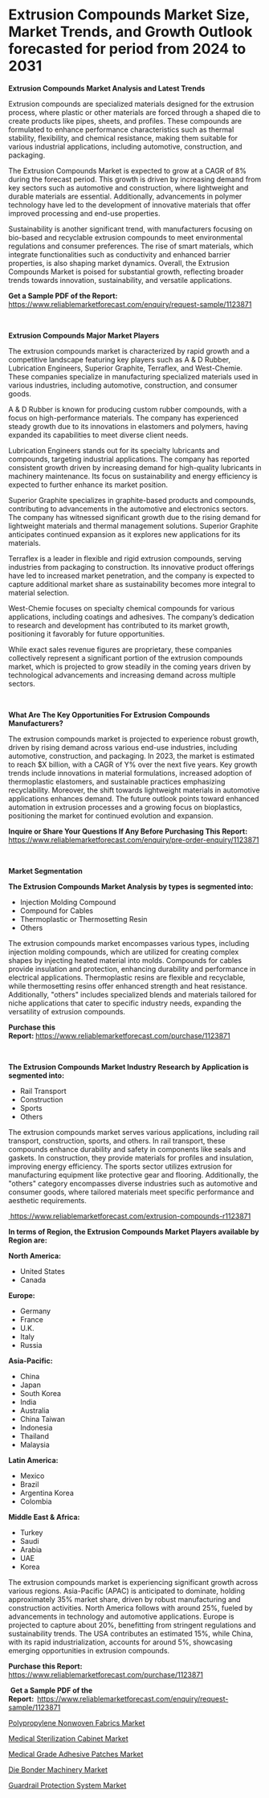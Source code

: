 <p><h1>Extrusion Compounds Market Size, Market Trends, and Growth Outlook forecasted for period from 2024 to 2031</h1></p><p><strong>Extrusion Compounds Market Analysis and Latest Trends</strong></p>
<p><p>Extrusion compounds are specialized materials designed for the extrusion process, where plastic or other materials are forced through a shaped die to create products like pipes, sheets, and profiles. These compounds are formulated to enhance performance characteristics such as thermal stability, flexibility, and chemical resistance, making them suitable for various industrial applications, including automotive, construction, and packaging.</p><p>The Extrusion Compounds Market is expected to grow at a CAGR of 8% during the forecast period. This growth is driven by increasing demand from key sectors such as automotive and construction, where lightweight and durable materials are essential. Additionally, advancements in polymer technology have led to the development of innovative materials that offer improved processing and end-use properties. </p><p>Sustainability is another significant trend, with manufacturers focusing on bio-based and recyclable extrusion compounds to meet environmental regulations and consumer preferences. The rise of smart materials, which integrate functionalities such as conductivity and enhanced barrier properties, is also shaping market dynamics. Overall, the Extrusion Compounds Market is poised for substantial growth, reflecting broader trends towards innovation, sustainability, and versatile applications.</p></p>
<p><strong>Get a Sample PDF of the Report:&nbsp;</strong> <a href="https://www.reliablemarketforecast.com/enquiry/request-sample/1123871?utm_campaign=1169&utm_medium=2&utm_source=Github&utm_content=ia&utm_term=09112024&utm_id=extrusion-compounds">https://www.reliablemarketforecast.com/enquiry/request-sample/1123871</a></p>
<p>&nbsp;</p>
<p><strong>Extrusion Compounds Major Market Players</strong></p>
<p><p>The extrusion compounds market is characterized by rapid growth and a competitive landscape featuring key players such as A & D Rubber, Lubrication Engineers, Superior Graphite, Terraflex, and West-Chemie. These companies specialize in manufacturing specialized materials used in various industries, including automotive, construction, and consumer goods.</p><p>A & D Rubber is known for producing custom rubber compounds, with a focus on high-performance materials. The company has experienced steady growth due to its innovations in elastomers and polymers, having expanded its capabilities to meet diverse client needs.</p><p>Lubrication Engineers stands out for its specialty lubricants and compounds, targeting industrial applications. The company has reported consistent growth driven by increasing demand for high-quality lubricants in machinery maintenance. Its focus on sustainability and energy efficiency is expected to further enhance its market position.</p><p>Superior Graphite specializes in graphite-based products and compounds, contributing to advancements in the automotive and electronics sectors. The company has witnessed significant growth due to the rising demand for lightweight materials and thermal management solutions. Superior Graphite anticipates continued expansion as it explores new applications for its materials.</p><p>Terraflex is a leader in flexible and rigid extrusion compounds, serving industries from packaging to construction. Its innovative product offerings have led to increased market penetration, and the company is expected to capture additional market share as sustainability becomes more integral to material selection.</p><p>West-Chemie focuses on specialty chemical compounds for various applications, including coatings and adhesives. The company’s dedication to research and development has contributed to its market growth, positioning it favorably for future opportunities.</p><p>While exact sales revenue figures are proprietary, these companies collectively represent a significant portion of the extrusion compounds market, which is projected to grow steadily in the coming years driven by technological advancements and increasing demand across multiple sectors.</p></p>
<p>&nbsp;</p>
<p><strong>What Are The Key Opportunities For Extrusion Compounds Manufacturers?</strong></p>
<p><p>The extrusion compounds market is projected to experience robust growth, driven by rising demand across various end-use industries, including automotive, construction, and packaging. In 2023, the market is estimated to reach $X billion, with a CAGR of Y% over the next five years. Key growth trends include innovations in material formulations, increased adoption of thermoplastic elastomers, and sustainable practices emphasizing recyclability. Moreover, the shift towards lightweight materials in automotive applications enhances demand. The future outlook points toward enhanced automation in extrusion processes and a growing focus on bioplastics, positioning the market for continued evolution and expansion.</p></p>
<p><strong>Inquire or Share Your Questions If Any Before Purchasing This Report:</strong> <a href="https://www.reliablemarketforecast.com/enquiry/pre-order-enquiry/1123871?utm_campaign=1169&utm_medium=2&utm_source=Github&utm_content=ia&utm_term=09112024&utm_id=extrusion-compounds">https://www.reliablemarketforecast.com/enquiry/pre-order-enquiry/1123871</a></p>
<p>&nbsp;</p>
<p><strong>Market Segmentation</strong></p>
<p><strong>The Extrusion Compounds Market Analysis by types is segmented into:</strong></p>
<p><ul><li>Injection Molding Compound</li><li>Compound for Cables</li><li>Thermoplastic or Thermosetting Resin</li><li>Others</li></ul></p>
<p><p>The extrusion compounds market encompasses various types, including injection molding compounds, which are utilized for creating complex shapes by injecting heated material into molds. Compounds for cables provide insulation and protection, enhancing durability and performance in electrical applications. Thermoplastic resins are flexible and recyclable, while thermosetting resins offer enhanced strength and heat resistance. Additionally, "others" includes specialized blends and materials tailored for niche applications that cater to specific industry needs, expanding the versatility of extrusion compounds.</p></p>
<p><strong>Purchase this Report:&nbsp;</strong><a href="https://www.reliablemarketforecast.com/purchase/1123871?utm_campaign=1169&utm_medium=2&utm_source=Github&utm_content=ia&utm_term=09112024&utm_id=extrusion-compounds">https://www.reliablemarketforecast.com/purchase/1123871</a></p>
<p>&nbsp;</p>
<p><strong>The Extrusion Compounds Market Industry Research by Application is segmented into:</strong></p>
<p><ul><li>Rail Transport</li><li>Construction</li><li>Sports</li><li>Others</li></ul></p>
<p><p>The extrusion compounds market serves various applications, including rail transport, construction, sports, and others. In rail transport, these compounds enhance durability and safety in components like seals and gaskets. In construction, they provide materials for profiles and insulation, improving energy efficiency. The sports sector utilizes extrusion for manufacturing equipment like protective gear and flooring. Additionally, the "others" category encompasses diverse industries such as automotive and consumer goods, where tailored materials meet specific performance and aesthetic requirements.</p></p>
<p><a href="https://www.reliablemarketforecast.com/extrusion-compounds-r1123871?utm_campaign=1169&utm_medium=2&utm_source=Github&utm_content=ia&utm_term=09112024&utm_id=extrusion-compounds">&nbsp;https://www.reliablemarketforecast.com/extrusion-compounds-r1123871</a></p>
<p><strong>In terms of Region, the Extrusion Compounds Market Players available by Region are:</strong></p>
<p>
    <p> <strong> North America: </strong>
        <ul>
            <li>United States</li>
            <li>Canada</li>
        </ul>
        </p> 
    <p> <strong> Europe: </strong>
        <ul>
            <li>Germany</li>
            <li>France</li>
            <li>U.K.</li>
            <li>Italy</li>
            <li>Russia</li>
        </ul>
        </p> 
    <p> <strong> Asia-Pacific: </strong>
        <ul>
            <li>China</li>
            <li>Japan</li>
            <li>South Korea</li>
            <li>India</li>
            <li>Australia</li>
            <li>China Taiwan</li>
            <li>Indonesia</li>
            <li>Thailand</li>
            <li>Malaysia</li>
        </ul>
        </p> 
    <p> <strong> Latin America: </strong>
        <ul>
            <li>Mexico</li>
            <li>Brazil</li>
            <li>Argentina Korea</li>
            <li>Colombia</li>
        </ul>
        </p> 
    <p> <strong> Middle East & Africa: </strong>
        <ul>
            <li>Turkey</li>
            <li>Saudi</li>
            <li>Arabia</li>
            <li>UAE</li>
            <li>Korea</li>
        </ul>
    </p>
    </p>
<p><p>The extrusion compounds market is experiencing significant growth across various regions. Asia-Pacific (APAC) is anticipated to dominate, holding approximately 35% market share, driven by robust manufacturing and construction activities. North America follows with around 25%, fueled by advancements in technology and automotive applications. Europe is projected to capture about 20%, benefitting from stringent regulations and sustainability trends. The USA contributes an estimated 15%, while China, with its rapid industrialization, accounts for around 5%, showcasing emerging opportunities in extrusion compounds.</p></p>
<p><strong>Purchase this Report: </strong><a href="https://www.reliablemarketforecast.com/purchase/1123871?utm_campaign=1169&utm_medium=2&utm_source=Github&utm_content=ia&utm_term=09112024&utm_id=extrusion-compounds">https://www.reliablemarketforecast.com/purchase/1123871</a></p>
<p>&nbsp;<strong>Get a Sample PDF of the Report:&nbsp;&nbsp;</strong><a href="https://www.reliablemarketforecast.com/enquiry/request-sample/1123871?utm_campaign=1169&utm_medium=2&utm_source=Github&utm_content=ia&utm_term=09112024&utm_id=extrusion-compounds">https://www.reliablemarketforecast.com/enquiry/request-sample/1123871</a></p>
<p><strong></strong></p>
<p><p><a href="https://github.com/nenitafam9o0/Market-Research-Report-List-1/blob/main/polypropylene-nonwoven-fabrics-market.md?utm_campaign=1169&utm_medium=2&utm_source=Github&utm_content=ia&utm_term=09112024&utm_id=extrusion-compounds">Polypropylene Nonwoven Fabrics Market</a></p><p><a href="https://issuu.com/reportprime-2/docs/medical-sterilization-cabinet-marke_48c88c281d60d3?utm_campaign=1169&utm_medium=2&utm_source=Github&utm_content=ia&utm_term=09112024&utm_id=extrusion-compounds">Medical Sterilization Cabinet Market</a></p><p><a href="https://issuu.com/reportprime-2/docs/medical-grade-adhesive-patches-mark_2a531e9c5153fc?utm_campaign=1169&utm_medium=2&utm_source=Github&utm_content=ia&utm_term=09112024&utm_id=extrusion-compounds">Medical Grade Adhesive Patches Market</a></p><p><a href="https://www.linkedin.com/pulse/global-perspectives-die-bonder-machinery-market-trends-challenges-wnt2c?utm_campaign=1169&utm_medium=2&utm_source=Github&utm_content=ia&utm_term=09112024&utm_id=extrusion-compounds">Die Bonder Machinery Market</a></p><p><a href="https://www.linkedin.com/pulse/guardrail-protection-system-market-opportunities-emerging-global-x9lpc?utm_campaign=1169&utm_medium=2&utm_source=Github&utm_content=ia&utm_term=09112024&utm_id=extrusion-compounds">Guardrail Protection System Market</a></p></p>